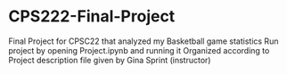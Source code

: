 # CPS222-Final-Project
Final Project for CPSC22 that analyzed my Basketball game statistics
Run project by opening Project.ipynb and running it
Organized according to Project description file given by Gina Sprint (instructor)
